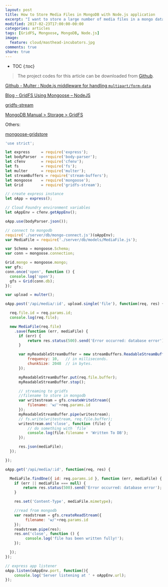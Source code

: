 ```yaml
---
layout: post
title: How to Store Media Files in MongoDB with Node.js application
excerpt: "I want to store a large number of media files in a mongo database, but I don't know if it is a good practice. I would like to know the problems and concerns of doing it in this way. In this topic I will introduce how to store media files in MongoDB with Node.js application"
modified: 2017-02-23T17:00:00-00:00
categories: articles
tags: [GridFS, Mongoose, MongoDB, Node.js]
image:
  feature: cloud/masthead-incubators.jpg
comments: true
share: true
---
```


* TOC
{:toc}

> The project codes for this article can be downloaded from [Github][github-project].

[Github - Multer : Node.js middleware for handling `multipart/form-data`](https://github.com/expressjs/multer)

[Blog - GridFS Using Mongoose – NodeJS](http://excellencenodejsblog.com/gridfs-using-mongoose-nodejs/)

[gridfs-stream](https://www.npmjs.com/package/gridfs-stream)

[MongoDB Manual > Storage > GridFS](https://docs.mongodb.com/manual/core/gridfs/)

Others:

[mongoose-gridstore](https://www.npmjs.com/package/mongoose-gridstore)

```javascript
'use strict';

let express     = require('express');
let bodyParser  = require('body-parser');
let cfenv       = require('cfenv');
let fs          = require('fs');
let multer      = require('multer');
let streamBuffers = require('stream-buffers');
let mongoose    = require('mongoose');
let Grid        = require('gridfs-stream');

// create express instance
let oApp = express();

// Cloud Foundry environment variables
let oAppEnv = cfenv.getAppEnv();

oApp.use(bodyParser.json());

// connect to mongodb
require('./server/db/mongo-connect.js')(oAppEnv);
var MediaFile = require('./server/db/models/MediaFile.js');

var Schema = mongoose.Schema;
var conn = mongoose.connection;

Grid.mongo = mongoose.mongo;
var gfs;
conn.once('open', function () {
  console.log('open');
  gfs = Grid(conn.db);
});

var upload = multer();

oApp.post('/api/media/:id', upload.single('file'), function(req, res) {

  req.file.id = req.params.id;
  console.log(req.file);

  new MediaFile(req.file)
    .save(function (err, mediaFile) {
      if (err) {
          return res.status(500).send('Error occurred: database error');
      }

      var myReadableStreamBuffer = new streamBuffers.ReadableStreamBuffer({
          frequency: 10,   // in milliseconds.
          chunkSize: 2048  // in bytes.
      });

      myReadableStreamBuffer.put(req.file.buffer);
      myReadableStreamBuffer.stop();

      // streaming to gridfs
      //filename to store in mongodb
      var writestream = gfs.createWriteStream({
          filename: 'w/'+req.params.id
      });
      myReadableStreamBuffer.pipe(writestream);
      // fs.write(writestream, req.file.buffer);
      writestream.on('close', function (file) {
          // do something with `file`
          console.log(file.filename + 'Written To DB');
      });

      res.json(mediaFile);
  });

});

oApp.get('/api/media/:id', function(req, res) {

  MediaFile.findOne({ id: req.params.id }, function (err, mediaFile) {
    if (err || mediaFile === null) {
        return res.status(500).send('Error occurred: database error');
    }

    res.set('Content-Type', mediaFile.mimetype);

    //read from mongodb
    var readstream = gfs.createReadStream({
         filename: 'w/'+req.params.id
    });
    readstream.pipe(res);
    res.on('close', function () {
         console.log('file has been written fully!');
    });

  });
});

// express app listener
oApp.listen(oAppEnv.port, function(){
    console.log('Server listening at ' + oAppEnv.url);
});
```

[github-project]:https://github.com/anypossiblew/hcp-cf-digital-account/tree/master/files-in-mongodb
